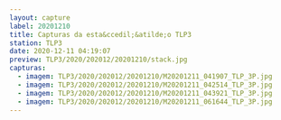 ```yaml
---
layout: capture
label: 20201210
title: Capturas da esta&ccedil;&atilde;o TLP3
station: TLP3
date: 2020-12-11 04:19:07
preview: TLP3/2020/202012/20201210/stack.jpg
capturas:
  - imagem: TLP3/2020/202012/20201210/M20201211_041907_TLP_3P.jpg
  - imagem: TLP3/2020/202012/20201210/M20201211_042514_TLP_3P.jpg
  - imagem: TLP3/2020/202012/20201210/M20201211_043921_TLP_3P.jpg
  - imagem: TLP3/2020/202012/20201210/M20201211_061644_TLP_3P.jpg
---
```

